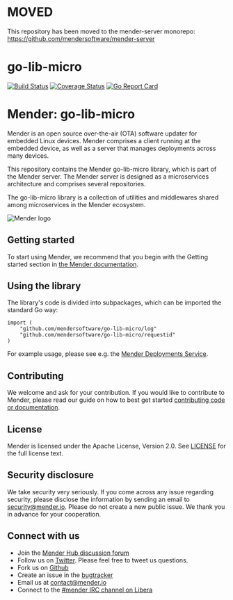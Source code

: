 # MOVED

This repository has been moved to the mender-server monorepo: https://github.com/mendersoftware/mender-server
# go-lib-micro
[![Build Status](https://gitlab.com/Northern.tech/Mender/go-lib-micro/badges/master/pipeline.svg)](https://gitlab.com/Northern.tech/Mender/go-lib-micro/pipelines)
[![Coverage Status](https://coveralls.io/repos/github/mendersoftware/go-lib-micro/badge.svg?branch=master)](https://coveralls.io/github/mendersoftware/go-lib-micro?branch=master)
[![Go Report Card](https://goreportcard.com/badge/github.com/mendersoftware/go-lib-micro)](https://goreportcard.com/report/github.com/mendersoftware/go-lib-micro)


Mender: go-lib-micro
==============================================

Mender is an open source over-the-air (OTA) software updater for embedded Linux
devices. Mender comprises a client running at the embedded device, as well as
a server that manages deployments across many devices.

This repository contains the Mender go-lib-micro library, which is part of the
Mender server. The Mender server is designed as a microservices architecture
and comprises several repositories.

The go-lib-micro library is a collection of utilities and middlewares shared among microservices in the Mender ecosystem.


![Mender logo](https://mender.io/user/pages/04.resources/_logos/logoS.png)


## Getting started

To start using Mender, we recommend that you begin with the Getting started
section in [the Mender documentation](https://docs.mender.io/).

## Using the library

The library's code is divided into subpackages, which can be imported the standard Go way:

```
import (
    "github.com/mendersoftware/go-lib-micro/log"
    "github.com/mendersoftware/go-lib-micro/requestid"
)
```

For example usage, please see e.g. the [Mender Deployments Service](https://github.com/mendersoftware/deployments).


## Contributing

We welcome and ask for your contribution. If you would like to contribute to Mender, please read our guide on how to best get started [contributing code or
documentation](https://github.com/mendersoftware/mender/blob/master/CONTRIBUTING.md).

## License

Mender is licensed under the Apache License, Version 2.0. See
[LICENSE](https://github.com/mendersoftware/go-lib-micro/blob/master/LICENSE) for the
full license text.

## Security disclosure

We take security very seriously. If you come across any issue regarding
security, please disclose the information by sending an email to
[security@mender.io](security@mender.io). Please do not create a new public
issue. We thank you in advance for your cooperation.

## Connect with us

* Join the [Mender Hub discussion forum](https://hub.mender.io)
* Follow us on [Twitter](https://twitter.com/mender_io). Please
  feel free to tweet us questions.
* Fork us on [Github](https://github.com/mendersoftware)
* Create an issue in the [bugtracker](https://northerntech.atlassian.net/projects/MEN)
* Email us at [contact@mender.io](mailto:contact@mender.io)
* Connect to the [#mender IRC channel on Libera](https://web.libera.chat/?#mender)
